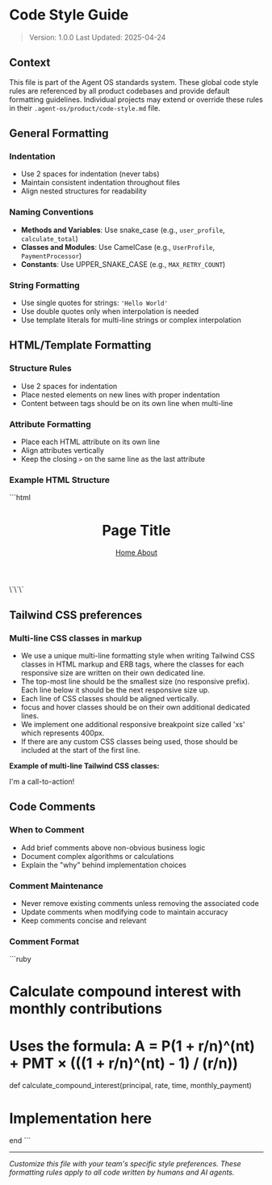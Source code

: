 # Code Style Guide

> Version: 1.0.0
> Last Updated: 2025-04-24

## Context

This file is part of the Agent OS standards system. These global code style rules are referenced by all product codebases and provide default formatting guidelines. Individual projects may extend or override these rules in their `.agent-os/product/code-style.md` file.

## General Formatting

### Indentation
- Use 2 spaces for indentation (never tabs)
- Maintain consistent indentation throughout files
- Align nested structures for readability

### Naming Conventions
- **Methods and Variables**: Use snake_case (e.g., `user_profile`, `calculate_total`)
- **Classes and Modules**: Use CamelCase (e.g., `UserProfile`, `PaymentProcessor`)
- **Constants**: Use UPPER_SNAKE_CASE (e.g., `MAX_RETRY_COUNT`)

### String Formatting
- Use single quotes for strings: `'Hello World'`
- Use double quotes only when interpolation is needed
- Use template literals for multi-line strings or complex interpolation

## HTML/Template Formatting

### Structure Rules
- Use 2 spaces for indentation
- Place nested elements on new lines with proper indentation
- Content between tags should be on its own line when multi-line

### Attribute Formatting
- Place each HTML attribute on its own line
- Align attributes vertically
- Keep the closing `>` on the same line as the last attribute

### Example HTML Structure

\`\`\`html
<div class="container">
  <header class="flex flex-col space-y-2
                 md:flex-row md:space-y-0 md:space-x-4">
    <h1 class="text-primary dark:text-primary-300">
      Page Title
    </h1>
    <nav class="flex flex-col space-y-2
                md:flex-row md:space-y-0 md:space-x-4">
      <a href="/"
         class="btn-ghost">
        Home
      </a>
      <a href="/about"
         class="btn-ghost">
        About
      </a>
    </nav>
  </header>
</div>
\`\`\`

## Tailwind CSS preferences

### Multi-line CSS classes in markup

- We use a unique multi-line formatting style when writing Tailwind CSS classes in HTML markup and ERB tags, where the classes for each responsive size are written on their own dedicated line.
- The top-most line should be the smallest size (no responsive prefix). Each line below it should be the next responsive size up.
- Each line of CSS classes should be aligned vertically.
- focus and hover classes should be on their own additional dedicated lines.
- We implement one additional responsive breakpoint size called 'xs' which represents 400px.
- If there are any custom CSS classes being used, those should be included at the start of the first line.

**Example of multi-line Tailwind CSS classes:**

<div class="custom-cta bg-gray-50 dark:bg-gray-900 p-4 rounded cursor-pointer w-full
            hover:bg-gray-100 dark:hover:bg-gray-800
            xs:p-6
            sm:p-8 sm:font-medium
            md:p-10 md:text-lg
            lg:p-12 lg:text-xl lg:font-semibold lg:2-3/5
            xl:p-14 xl:text-2xl
            2xl:p-16 2xl:text-3xl 2xl:font-bold 2xl:w-3/4">
  I'm a call-to-action!
</div>

## Code Comments

### When to Comment
- Add brief comments above non-obvious business logic
- Document complex algorithms or calculations
- Explain the "why" behind implementation choices

### Comment Maintenance
- Never remove existing comments unless removing the associated code
- Update comments when modifying code to maintain accuracy
- Keep comments concise and relevant

### Comment Format
\`\`\`ruby
# Calculate compound interest with monthly contributions
# Uses the formula: A = P(1 + r/n)^(nt) + PMT × (((1 + r/n)^(nt) - 1) / (r/n))
def calculate_compound_interest(principal, rate, time, monthly_payment)
  # Implementation here
end
\`\`\`

---

*Customize this file with your team's specific style preferences. These formatting rules apply to all code written by humans and AI agents.*
